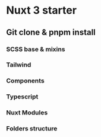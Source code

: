# Nuxt 3 starter

## Git clone & pnpm install

### SCSS base & mixins
### Tailwind
### Components
### Typescript
### Nuxt Modules
### Folders structure

